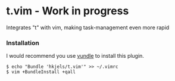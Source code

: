 # t.vim - Work in progress

Integrates "t" with vim, making task-management even more rapid


### Installation

I would recommend you use [vundle](https://github.com/gmarik/vundle) to install
this plugin.

    $ echo "Bundle 'hkjels/t.vim'" >> ~/.vimrc
    $ vim +BundleInstall +qall
